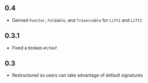 0.4
---
* Derived `Functor`, `Foldable`, and `Traversable` for `Lift1` and `Lift2`

0.3.1
-----
* Fixed a broken `#ifdef`

0.3
---
* Restructured so users can take advantage of default signatures
